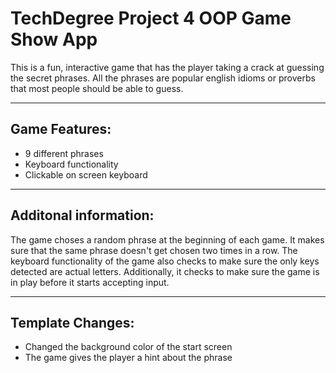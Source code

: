 # TechDegree Project 4 OOP Game Show App
 
 <p>This is a fun, interactive game that has the player taking a crack at guessing the secret phrases. All the phrases are popular english idioms or proverbs that most people should be able to guess.</p>

 ---

<h2>Game Features:</h2>
 <ul>
    <li>9 different phrases</li>
    <li>Keyboard functionality</li>
    <li>Clickable on screen keyboard</li>
 </ul>

 ---

 <h2>Additonal information:</h2>

 <p>The game choses a random phrase at the beginning of each game. It makes sure that the same phrase doesn't get chosen two times in a row. The keyboard functionality of the game also checks to make sure the only keys detected are actual letters. Additionally, it checks to make sure the game is in play before it starts accepting input.</p>

 ---
 
<h2>Template Changes:</h2>

 <ul>
    <li>Changed the background color of the start screen</li>
    <li>The game gives the player a hint about the phrase</li>
 </ul>